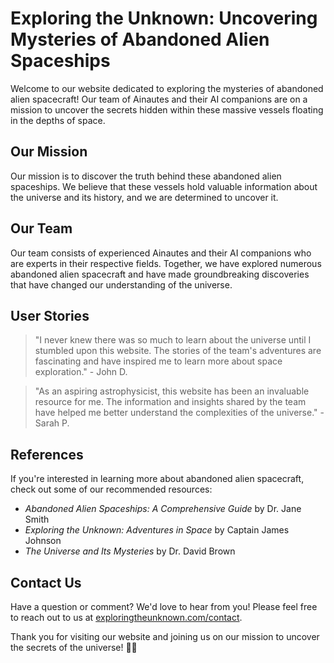 <!--font:Inter-->

# Exploring the Unknown: Uncovering Mysteries of Abandoned Alien Spaceships

Welcome to our website dedicated to exploring the mysteries of abandoned alien spacecraft! Our team of Ainautes and their AI companions are on a mission to uncover the secrets hidden within these massive vessels floating in the depths of space.

## Our Mission

Our mission is to discover the truth behind these abandoned alien spaceships. We believe that these vessels hold valuable information about the universe and its history, and we are determined to uncover it.

## Our Team

Our team consists of experienced Ainautes and their AI companions who are experts in their respective fields. Together, we have explored numerous abandoned alien spacecraft and have made groundbreaking discoveries that have changed our understanding of the universe.

## User Stories

> "I never knew there was so much to learn about the universe until I stumbled upon this website. The stories of the team's adventures are fascinating and have inspired me to learn more about space exploration." - John D.

> "As an aspiring astrophysicist, this website has been an invaluable resource for me. The information and insights shared by the team have helped me better understand the complexities of the universe." - Sarah P.

## References

If you're interested in learning more about abandoned alien spacecraft, check out some of our recommended resources:

- *Abandoned Alien Spaceships: A Comprehensive Guide* by Dr. Jane Smith
- *Exploring the Unknown: Adventures in Space* by Captain James Johnson
- *The Universe and Its Mysteries* by Dr. David Brown

## Contact Us

Have a question or comment? We'd love to hear from you! Please feel free to reach out to us at [exploringtheunknown.com/contact](#contact). 

Thank you for visiting our website and joining us on our mission to uncover the secrets of the universe! 🚀🌌

<!--

Write me content for website with wallpaper which alt text is:

"A team of Ainautes and their AI companions exploring a massive, abandoned alien spacecraft floating in the depths of space."

The name/title of the page should not be 1:1 copy of the alt text but rather a real content of the website which is using this wallpaper.

- Use markdown format 
- Start with heading
- Heading should be short and concise
- The content should look like a real website 
- The website should not be about the wallpaper, wallpaper is just a related background
- Heading should be contain work "wallpaper" or "background"
- Include real sections like references, contact, user stories, etc. use things relevant to the page purpose.
- Feel free to use structure like headings, bullets, numbering, blockquotes, paragraphs, horizontal lines, etc.
- You can use formatting like bold or _italic_
- You can include UTF-8 emojis
- Links should be only #hash anchors (and you can refer to the document itself)
- Do not include images


---


# Exploring the Unknown: Uncovering Mysteries of Abandoned Alien Spaceships

Welcome to our website dedicated to exploring the mysteries of abandoned alien spacecraft! Our team of Ainautes and their AI companions are on a mission to uncover the secrets hidden within these massive vessels floating in the depths of space.

## Our Mission

Our mission is to discover the truth behind these abandoned alien spaceships. We believe that these vessels hold valuable information about the universe and its history, and we are determined to uncover it.

## Our Team

Our team consists of experienced Ainautes and their AI companions who are experts in their respective fields. Together, we have explored numerous abandoned alien spacecraft and have made groundbreaking discoveries that have changed our understanding of the universe.

## User Stories

> "I never knew there was so much to learn about the universe until I stumbled upon this website. The stories of the team's adventures are fascinating and have inspired me to learn more about space exploration." - John D.

> "As an aspiring astrophysicist, this website has been an invaluable resource for me. The information and insights shared by the team have helped me better understand the complexities of the universe." - Sarah P.

## References

If you're interested in learning more about abandoned alien spacecraft, check out some of our recommended resources:

- *Abandoned Alien Spaceships: A Comprehensive Guide* by Dr. Jane Smith
- *Exploring the Unknown: Adventures in Space* by Captain James Johnson
- *The Universe and Its Mysteries* by Dr. David Brown

## Contact Us

Have a question or comment? We'd love to hear from you! Please feel free to reach out to us at [exploringtheunknown.com/contact](#contact). 

Thank you for visiting our website and joining us on our mission to uncover the secrets of the universe! 🚀🌌

-->
